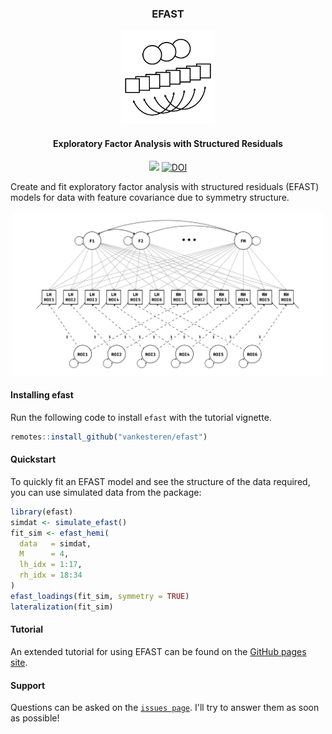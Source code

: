 <h3 align="center"> EFAST </h3>
<p align="center"> 
  <img src="./img/efast_icon.png" width="150px"></img>
</p>



<h4 align="center">Exploratory Factor Analysis with Structured Residuals</h4>
<p align="center">
<a href="https://github.com/vankesteren/efast/actions/workflows/r.yml"><img src="https://github.com/vankesteren/efast/actions/workflows/r.yml/badge.svg"></img></a>
<a href="https://zenodo.org/badge/latestdoi/197017520"><img src="https://zenodo.org/badge/197017520.svg" alt="DOI"></a><br/>
</p>

Create and fit exploratory factor analysis with structured residuals (EFAST) models for data with feature covariance due to symmetry structure.
<p align="center">
  <img src="./img/efa_uncorr_met.png" width="500px"></img><br/>
</p>

#### Installing efast
Run the following code to install `efast` with the tutorial vignette.
```r
remotes::install_github("vankesteren/efast")
```

#### Quickstart
To quickly fit an EFAST model and see the structure of the data required, you can use simulated data from the package:
```r
library(efast)
simdat <- simulate_efast()
fit_sim <- efast_hemi(
  data   = simdat, 
  M      = 4, 
  lh_idx = 1:17, 
  rh_idx = 18:34
)
efast_loadings(fit_sim, symmetry = TRUE)
lateralization(fit_sim)
```

#### Tutorial
An extended tutorial for using EFAST can be found on the [GitHub pages site](https://vankesteren.github.io/efast).


#### Support
Questions can be asked on the [`issues page`](https://github.com/vankesteren/efast/issues). I'll try to answer them as soon as possible!
